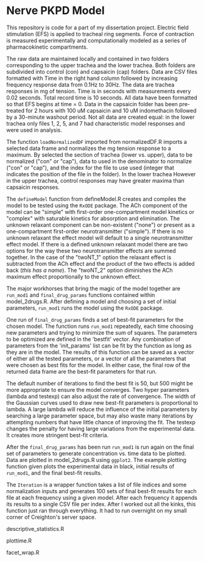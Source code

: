 # Nerve PKPD Model

This repository is code for a part of my dissertation project.  Electric field stimulation (EFS) is applied to tracheal ring segments. Force of contraction is measured experimentally and computationally modeled as a series of pharmacokinetic compartments.

The raw data are maintained locally and contained in two folders corresponding to the upper trachea and the lower trachea. Both folders are subdivided into control (con) and capsaicin (cap) folders.  Data are CSV files formatted with Time in the right hand column followed by increasing frequency response data from 0.1Hz to 30Hz. The data are trachea responses in mg of tension. Time is in seconds with measurements every 0.02 seconds.  Total record time is 10 seconds.  All data have been formatted so that EFS begins at time = 0. Data in the capsaicin folder has been pre-treated for 2 hours with 100 uM capsaicin and 10 uM indomethacin followed by a 30-minute washout period.  Not all data are created equal: in the lower trachea only files 1, 2, 5, and 7 had characteristic model responses and were used in analysis.

The function `loadNormalizedDF` imported from normalizedDF.R imports a selected data frame and normalizes the mg tension response to a maximum. By selected the section of trachea (lower vs. upper), data to be normalized ("con" or "cap"), data to used in the denominator to normalize ("con" or "cap"), and the index for the file to use used (integer that indicates the position of the file in the folder). In the lower trachea However in the upper trachea, control responses may have greater maxima than capsaicin responses.

The `defineModel` function from defineModel.R creates and compiles the model to be tested using the `RxODE` package.  The ACh component of the model can be "simple" with first-order one-compartment model kinetics or "complex" with saturable kinetics for absorption and elimination. The unknown relaxant component can be non-existent ("none") or present as a one-compartment first-order neurotransmitter ("simple"). If there is no unknown relaxant the effect model will default to a single neurotransmitter effect model.  If there is a defined unknown relaxant model there are two options for the way these two neurotransmitter effects are summed together. In the case of the "twoNT_1" option the relaxant effect is subtracted from the ACh effect and the product of the two effects is added back (*this has a name*). The "twoNT_2" option diminishes the ACh maximum effect proportionally to the unknown effect.

The major workhorses that bring the magic of the model together are `run_mod1` and `final_drug_params` functions contained within model_2drugs.R. After defining a model and choosing a set of initial parameters, `run_mod1` runs the model using the `RxODE` package.

One run of `final_drug_params` finds a set of best-fit parameters for the chosen model.  The function runs `run_mod1` repeatedly, each time choosing new parameters and trying to minimize the sum of squares.  The parameters to be optimized are defined in the 'bestfit' vector. Any combination of parameters from the 'init_params' list can be fit by the function as long as they are in the model.  The results of this function can be saved as a vector of either all the tested parameters, or a vector of all the parameters that were chosen as best fits for the model. In either case, the final row of the returned data frame are the best-fit parameters for that run.

The default number of iterations to find the best fit is 50, but 500 might be more appropriate to ensure the model converges.  Two hyper parameters (lambda and testexp) can also adjust the rate of convergence.  The width of the Gaussian curves used to draw new best-fit parameters is proportional to lambda.  A large lambda will reduce the influence of the initial parameters by searching a large parameter space, but may also waste many iterations by attempting numbers that have little chance of improving the fit.  The testexp changes the penalty for having large variations from the experimental data.  It creates more stringent best-fit criteria.

After the `final_drug_params` has been run `run_mod1` is run again on the final set of parameters to generate concentration vs. time data to be plotted.  Data are plotted in model_2drugs.R using `ggplot2`. The example plotting function given plots the experimental data in black, initial results of `run_mod1`, and the final best-fit results.

The `Iteration` is a wrapper function takes a list of file indices and some normalization inputs and generates 100 sets of final best-fit results for each file at each frequency using a given model.   After each frequency it appends its results to a single CSV file per index. After I worked out all the kinks, this function just ran through everything.  It had to run overnight on my small corner of Creighton's server space.

descriptive_statistics.R

plottime.R

facet_wrap.R